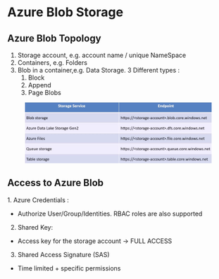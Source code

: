 # Azure Blob Storage

## Azure Blob Topology

1. Storage account, e.g. account name / unique NameSpace
2. Containers, e.g. Folders
3. Blob in a container,e.g. Data Storage. 3 Different types :&#x20;
   1. Block&#x20;
   2. Append
   3. Page Blobs

<figure><img src="../../../../.gitbook/assets/image (322).png" alt=""><figcaption></figcaption></figure>

## Access to Azure Blob

&#x20;1\. Azure Credentials :&#x20;

* Authorize User/Group/Identities. RBAC roles are also supported

2. Shared Key:

* Access key for the storage account -> FULL ACCESS

3. Shared Access Signature (SAS)

* Time limited + specific permissions
